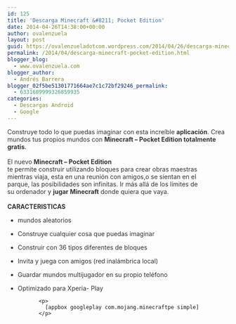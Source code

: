 ```yaml
---
id: 125
title: 'Descarga Minecraft &#8211; Pocket Edition'
date: 2014-04-26T14:38:00+00:00
author: ovalenzuela
layout: post
guid: https://ovalenzueladotcom.wordpress.com/2014/04/26/descarga-minecraft-pocket-edition
permalink: /2014/04/descarga-minecraft-pocket-edition.html
blogger_blog:
  - www.ovalenzuela.com
blogger_author:
  - Andrés Barrera
blogger_02f5be51301771664ae7c1c72bf29246_permalink:
  - 6331689999326859935
categories:
  - Descargas Android
  - Google
---
```

<span style="color:#333333;">Construye todo lo que puedas imaginar con esta increíble </span><span style="font-weight:bold;color:#333333;">aplicación</span><span style="color:#333333;">. Crea mundos tus propios mundos con </span><span style="font-weight:bold;color:#333333;">Minecraft &#8211; Pocket Edition</span><span style="font-weight:bold;color:#333333;"> </span><span style="font-weight:bold;color:#333333;">totalmente gratis</span><span style="color:#333333;">.</span><br style="color:#333333;" /><br style="color:#333333;" /><span style="color:#333333;">El nuevo </span><span style="font-weight:bold;color:#333333;">Minecraft &#8211; Pocket Edition</span><br style="color:#333333;" /><span style="color:#333333;">te permite construir utilizando bloques para crear obras maestras </span><br style="color:#333333;" /><span style="color:#333333;">mientras viaja, esta en una reunión con amigos,o se sientan en el </span><br style="color:#333333;" /><span style="color:#333333;">parque, las posibilidades son infinitas. Ir más allá de los límites de </span><br style="color:#333333;" /><span style="color:#333333;">su ordenador y </span><span style="font-weight:bold;color:#333333;">jugar Minecraft</span><span style="color:#333333;"> donde quiera que vaya.</span><br style="color:#333333;" /><br style="color:#333333;" /><span style="font-weight:bold;color:#333333;">CARACTERISTICAS</span> 

<ul style="color:#333333;">
  <li>
    mundos aleatorios
  </li>
  <p>
    <li>
      Construye cualquier cosa que puedas imaginar
    </li>
    <p>
      <li>
        Construir con 36 tipos diferentes de bloques
      </li>
      <p>
        <li>
          Invita y juega con amigos (red inalámbrica local)
        </li>
        <p>
          <li>
            Guardar mundos multijugador en su propio teléfono
          </li>
          <p>
            <li>
              Optimizado para Xperia- Play
            </li>
            <p>
              </ul> 
              
              <p>
                [appbox googleplay com.mojang.minecraftpe simple]
              </p>